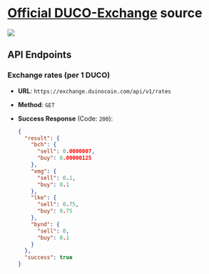 # [Official DUCO-Exchange](https://revoxhere.github.io/duco-exchange/) source

<a href="https://revoxhere.github.io/duco-exchange/"><img src="https://github.com/revoxhere/duco-exchange/blob/master/Opera%20Zrzut%20ekranu_2021-04-02_162019_revoxhere.github.io.png?raw=true"></a>


## API Endpoints

### Exchange rates (per 1 DUCO)

- **URL**: `https://exchange.duinocoin.com/api/v1/rates`

- **Method**: `GET`

- **Success Response** (Code: `200`):

  ```json
  {
    "result": {
      "bch": {
        "sell": 0.0000007,
        "buy": 0.00000125
      },
      "xmg": {
        "sell": 0.1,
        "buy": 0.1
      },
      "lke": {
        "sell": 0.75,
        "buy": 0.75
      },
      "bynd": {
        "sell": 0,
        "buy": 0.1
      }
    },
    "success": true
  }
  ```

